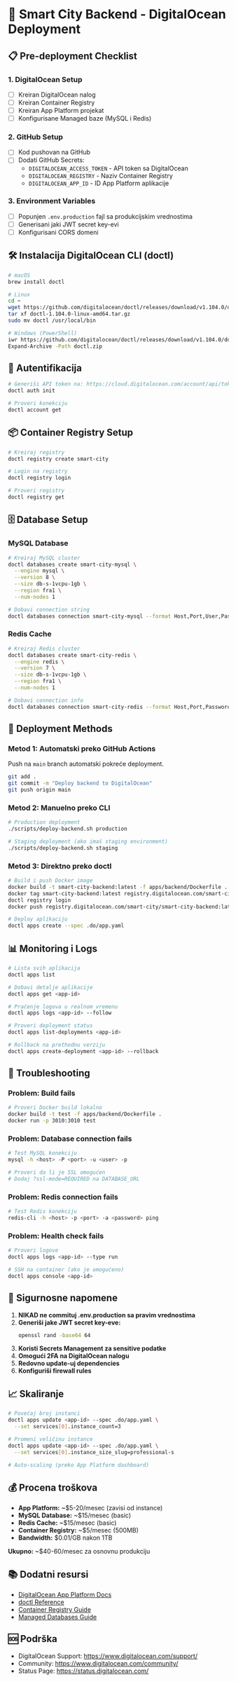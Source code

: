 # 🚀 Smart City Backend - DigitalOcean Deployment

## 📋 Pre-deployment Checklist

### 1. DigitalOcean Setup
- [ ] Kreiran DigitalOcean nalog
- [ ] Kreiran Container Registry
- [ ] Kreiran App Platform projekat
- [ ] Konfigurisane Managed baze (MySQL i Redis)

### 2. GitHub Setup
- [ ] Kod pushovan na GitHub
- [ ] Dodati GitHub Secrets:
  - `DIGITALOCEAN_ACCESS_TOKEN` - API token sa DigitalOcean
  - `DIGITALOCEAN_REGISTRY` - Naziv Container Registry
  - `DIGITALOCEAN_APP_ID` - ID App Platform aplikacije

### 3. Environment Variables
- [ ] Popunjen `.env.production` fajl sa produkcijskim vrednostima
- [ ] Generisani jaki JWT secret key-evi
- [ ] Konfigurisani CORS domeni

## 🛠️ Instalacija DigitalOcean CLI (doctl)

```bash
# macOS
brew install doctl

# Linux
cd ~
wget https://github.com/digitalocean/doctl/releases/download/v1.104.0/doctl-1.104.0-linux-amd64.tar.gz
tar xf doctl-1.104.0-linux-amd64.tar.gz
sudo mv doctl /usr/local/bin

# Windows (PowerShell)
iwr https://github.com/digitalocean/doctl/releases/download/v1.104.0/doctl-1.104.0-windows-amd64.zip -OutFile doctl.zip
Expand-Archive -Path doctl.zip
```

## 🔑 Autentifikacija

```bash
# Generiši API token na: https://cloud.digitalocean.com/account/api/tokens
doctl auth init

# Proveri konekciju
doctl account get
```

## 📦 Container Registry Setup

```bash
# Kreiraj registry
doctl registry create smart-city

# Login na registry
doctl registry login

# Proveri registry
doctl registry get
```

## 🗄️ Database Setup

### MySQL Database
```bash
# Kreiraj MySQL cluster
doctl databases create smart-city-mysql \
  --engine mysql \
  --version 8 \
  --size db-s-1vcpu-1gb \
  --region fra1 \
  --num-nodes 1

# Dobavi connection string
doctl databases connection smart-city-mysql --format Host,Port,User,Password,Database
```

### Redis Cache
```bash
# Kreiraj Redis cluster
doctl databases create smart-city-redis \
  --engine redis \
  --version 7 \
  --size db-s-1vcpu-1gb \
  --region fra1 \
  --num-nodes 1

# Dobavi connection info
doctl databases connection smart-city-redis --format Host,Port,Password
```

## 🚀 Deployment Methods

### Metod 1: Automatski preko GitHub Actions
Push na `main` branch automatski pokreće deployment.

```bash
git add .
git commit -m "Deploy backend to DigitalOcean"
git push origin main
```

### Metod 2: Manuelno preko CLI

```bash
# Production deployment
./scripts/deploy-backend.sh production

# Staging deployment (ako imaš staging environment)
./scripts/deploy-backend.sh staging
```

### Metod 3: Direktno preko doctl

```bash
# Build i push Docker image
docker build -t smart-city-backend:latest -f apps/backend/Dockerfile .
docker tag smart-city-backend:latest registry.digitalocean.com/smart-city/smart-city-backend:latest
doctl registry login
docker push registry.digitalocean.com/smart-city/smart-city-backend:latest

# Deploy aplikaciju
doctl apps create --spec .do/app.yaml
```

## 📊 Monitoring i Logs

```bash
# Lista svih aplikacija
doctl apps list

# Dobavi detalje aplikacije
doctl apps get <app-id>

# Praćenje logova u realnom vremenu
doctl apps logs <app-id> --follow

# Proveri deployment status
doctl apps list-deployments <app-id>

# Rollback na prethodnu verziju
doctl apps create-deployment <app-id> --rollback
```

## 🔧 Troubleshooting

### Problem: Build fails
```bash
# Proveri Docker build lokalno
docker build -t test -f apps/backend/Dockerfile .
docker run -p 3010:3010 test
```

### Problem: Database connection fails
```bash
# Test MySQL konekciju
mysql -h <host> -P <port> -u <user> -p

# Proveri da li je SSL omogućen
# Dodaj ?ssl-mode=REQUIRED na DATABASE_URL
```

### Problem: Redis connection fails
```bash
# Test Redis konekciju
redis-cli -h <host> -p <port> -a <password> ping
```

### Problem: Health check fails
```bash
# Proveri logove
doctl apps logs <app-id> --type run

# SSH na container (ako je omogućeno)
doctl apps console <app-id>
```

## 🔐 Sigurnosne napomene

1. **NIKAD ne commituj .env.production sa pravim vrednostima**
2. **Generiši jake JWT secret key-eve:**
   ```bash
   openssl rand -base64 64
   ```
3. **Koristi Secrets Management za sensitive podatke**
4. **Omogući 2FA na DigitalOcean nalogu**
5. **Redovno update-uj dependencies**
6. **Konfiguriši firewall rules**

## 📈 Skaliranje

```bash
# Povećaj broj instanci
doctl apps update <app-id> --spec .do/app.yaml \
  --set services[0].instance_count=3

# Promeni veličinu instance
doctl apps update <app-id> --spec .do/app.yaml \
  --set services[0].instance_size_slug=professional-s

# Auto-scaling (preko App Platform dashboard)
```

## 💰 Procena troškova

- **App Platform:** ~$5-20/mesec (zavisi od instance)
- **MySQL Database:** ~$15/mesec (basic)
- **Redis Cache:** ~$15/mesec (basic)
- **Container Registry:** ~$5/mesec (500MB)
- **Bandwidth:** $0.01/GB nakon 1TB

**Ukupno:** ~$40-60/mesec za osnovnu produkciju

## 📚 Dodatni resursi

- [DigitalOcean App Platform Docs](https://docs.digitalocean.com/products/app-platform/)
- [doctl Reference](https://docs.digitalocean.com/reference/doctl/)
- [Container Registry Guide](https://docs.digitalocean.com/products/container-registry/)
- [Managed Databases Guide](https://docs.digitalocean.com/products/databases/)

## 🆘 Podrška

- DigitalOcean Support: https://www.digitalocean.com/support/
- Community: https://www.digitalocean.com/community/
- Status Page: https://status.digitalocean.com/